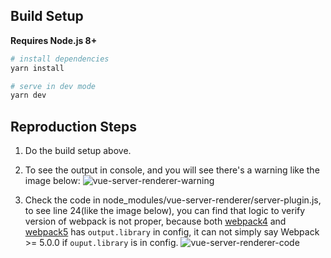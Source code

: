## Build Setup

**Requires Node.js 8+**

``` bash
# install dependencies
yarn install

# serve in dev mode
yarn dev
```
## Reproduction Steps

1. Do the build setup above.
2. To see the output in console, and you will see there's a warning like the image below:
![vue-server-renderer-warning](https://user-images.githubusercontent.com/20169617/122743548-aab98600-d2b9-11eb-81c2-ffa97e288895.png)
 
3. Check the code in node_modules/vue-server-renderer/server-plugin.js, to see line 24(like the image below), you can find that logic to verify version of webpack is not proper, because both [webpack4](https://v4.webpack.js.org/configuration/output/#outputlibrary) and [webpack5](https://webpack.js.org/configuration/output/#outputlibrary) has `output.library` in config, it can not simply say Webpack >= 5.0.0 if `ouput.library` is in config.
![vue-server-renderer-code](https://user-images.githubusercontent.com/20169617/122745286-6dee8e80-d2bb-11eb-8cd5-1aaef7b7341d.png)
  
